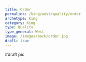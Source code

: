 ```yaml
---
title: Order
permalink: /king/west/quality/order
archetype: King
category: King
type: Quality
type_general: West
image: /images/back/order.jpg
draft: true
---
```

#draft pic
